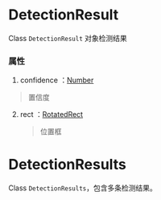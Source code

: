 # DetectionResult

Class `DetectionResult` 对象检测结果

### 属性

1. confidence ：[Number](../types/Number.md)

  >  置信度

2. rect ：[RotatedRect](../types/RotatedRect.md)

   > 位置框

# DetectionResults

Class `DetectionResults`，包含多条检测结果。

